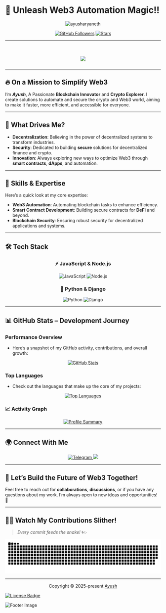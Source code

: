 # 🔧 **Unleash Web3 Automation Magic!!**  

<p align="center">  
  <img src="https://komarev.com/ghpvc/?username=ayusharyaneth&label=Profile%20Views&color=blue&style=flat" alt="ayusharyaneth" />  
</p>
  <p align="center">
  <a href="https://github.com/ayusharyaneth?tab=followers"><img src="https://img.shields.io/github/followers/ayusharyaneth?label=Followers&style=social" alt="GitHub Followers"></a>  
  <a href="https://github.com/ayusharyaneth?tab=stars"><img src="https://img.shields.io/github/stars/ayusharyaneth?label=Stars&style=social" alt="Stars"></a>  

</p>  

---  


<h1 align="center">
  <img src="https://readme-typing-svg.herokuapp.com?font=Fira+Code&duration=3000&pause=1000&color=3DF0E2&width=435&lines=Hey%2C+Ayush+Here!;Building+Web3+Automation+%F0%9F%9A%80">
</h1>

---
  
## 🔥 **On a Mission to Simplify Web3**    
I’m ***Ayush***, A Passionate **Blockchain Innovator** and **Crypto Explorer**. I create solutions to automate and secure the crypto and Web3 world, aiming to make it faster, more efficient, and accessible for everyone.  
  
---  
  
## 🚀 **What Drives Me?**    
- **Decentralization**: Believing in the power of decentralized systems to transform industries.    
- **Security**: Dedicated to building **secure** solutions for decentralized finance and crypto.    
- **Innovation**: Always exploring new ways to optimize Web3 through **smart contracts**, **dApps**, and automation.  
  
---  
  
## 🔑 **Skills & Expertise**  
  
Here’s a quick look at my core expertise:  
  
- **Web3 Automation**: Automating blockchain tasks to enhance efficiency.    
- **Smart Contract Development**: Building secure contracts for **DeFi** and beyond.    
- **Blockchain Security**: Ensuring robust security for decentralized applications and systems.  
  
---  

## 🛠️ Tech Stack  

<h3 align="center">⚡ JavaScript & Node.js</h3>  
<p align="center">  
  <img src="https://img.shields.io/badge/JavaScript-F7DF1E?style=for-the-badge&logo=javascript&logoColor=black" alt="JavaScript" />  
  <img src="https://img.shields.io/badge/Node.js-339933?style=for-the-badge&logo=nodedotjs&logoColor=white" alt="Node.js" />  
</p>  

<h3 align="center">🐍 Python & Django</h3>  
<p align="center">  
  <img src="https://img.shields.io/badge/Python-3776AB?style=for-the-badge&logo=python&logoColor=white" alt="Python" />  
  <img src="https://img.shields.io/badge/Django-092D3F?style=for-the-badge&logo=django&logoColor=white" alt="Django" />  
</p>  

---


## 📊 **GitHub Stats – Development Journey**  

### **Performance Overview**
- Here’s a snapshot of my GitHub activity, contributions, and overall growth:

<p align="center">
  <a href="https://github.com/ayusharyaneth">
    <img src="https://github-readme-stats.vercel.app/api?username=ayusharyaneth&show_icons=true&count_private=true&theme=dark&hide_border=true&card_width=500" alt="GitHub Stats" />
  </a>
</p>

### **Top Languages**
- Check out the languages that make up the core of my projects:

<p align="center">
  <a href="https://github.com/ayusharyaneth">
    <img src="https://github-readme-stats.vercel.app/api/top-langs/?username=ayusharyaneth&langs_count=5&theme=dark&hide_title=true&hide_border=true&layout=compact&card_width=500" alt="Top Languages" />
  </a>
</p>


### **📈 Activity Graph**  

<p align="center">  
  <a href="https://github.com/ayusharyaneth">  
    <img src="https://github-profile-summary-cards.vercel.app/api/cards/profile-details?username=ayusharyaneth&theme=github_dark" alt="Profile Summary" />  
  </a>  
</p>  


---

## 🌍 Connect With Me  

<p align="center">
  <a href="https://t.me/AyushAryaneth">
    <img src="https://img.shields.io/badge/Telegram-2CA5E0?style=for-the-badge&logo=telegram&logoColor=white" alt="Telegram" />
  </a> </a>
  <a href="https://x.com/ayusharyaneth" target="_blank">
    <img src="https://img.shields.io/badge/X-000?style=for-the-badge&logo=x" />
  </a>
</p>

---

  
## 🤝 **Let’s Build the Future of Web3 Together!**    
Feel free to reach out for **collaborations**, **discussions**, or if you have any questions about my work. I’m always open to new ideas and opportunities! 🚀

---
## 🐍💜 **Watch My Contributions Slither!**
> *Every commit feeds the snake!* 🌀✨

<p align="center">
  <picture>
    <source media="(prefers-color-scheme: dark)" srcset="https://raw.githubusercontent.com/ayusharyaneth/ayusharyaneth/main/output/github-contribution-grid-snake-dark.svg">
    <img src="https://raw.githubusercontent.com/ayusharyaneth/ayusharyaneth/main/output/github-contribution-grid-snake.svg" alt="Snake Animation" />
  </picture>
</p>
  
---
  
 
<p align="center">
    Copyright &copy; 2025-present 
    <a href="https://github.com/ayusharyaneth" target="_blank">Ayush</a>
  </p>
  
  <p>
    <a href="https://github.com/ayusharyaneth/ayusharyaneth/blob/main/LICENSE">
      <img src="https://img.shields.io/static/v1.svg?style=for-the-badge&label=License&message=MIT&logoColor=d9e0ee&colorA=363a4f&colorB=b7bdf8" alt="License Badge">
    </a>
  </p>
</div>


  <p>
    <img src="https://raw.githubusercontent.com/Long18/Long18/refs/heads/dev/assets/footers/cat_on_line.svg?sanitize=true" alt="Footer Image" />
  </p>
  